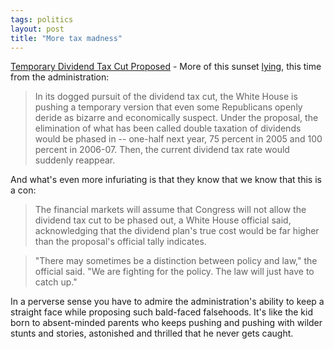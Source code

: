 ```yaml
---
tags: politics
layout: post
title: "More tax madness"
---
```




<a href="http://www.washingtonpost.com/wp-dyn/articles/A51885-2003May13.html">Temporary Dividend Tax Cut Proposed</a> - More of this sunset <a href="/2003/05/11/you_say_you_want_a_revolution.html">lying</a>, this time from the administration:

<blockquote>In its dogged pursuit of the dividend tax cut, the White House is pushing a temporary version that even some Republicans openly deride as bizarre and economically suspect. Under the proposal, the elimination of what has been called double taxation of dividends would be phased in -- one-half next year, 75 percent in 2005 and 100 percent in 2006-07. Then, the current dividend tax rate would suddenly reappear.</blockquote>

<p>And what's even more infuriating is that they know that we know that this is a con:</p>

<blockquote>The financial markets will assume that Congress will not allow the dividend tax cut to be phased out, a White House official said, acknowledging that the dividend plan's true cost would be far higher than the proposal's official tally indicates.</blockquote>

<blockquote>"There may sometimes be a distinction between policy and law," the official said. "We are fighting for the policy. The law will just have to catch up."</blockquote>

<p>In a perverse sense you have to admire the administration's ability to keep a straight face while proposing such bald-faced falsehoods. It's like the kid born to absent-minded parents who keeps pushing and pushing with wilder stunts and stories, astonished and thrilled that he never gets caught.</p>



